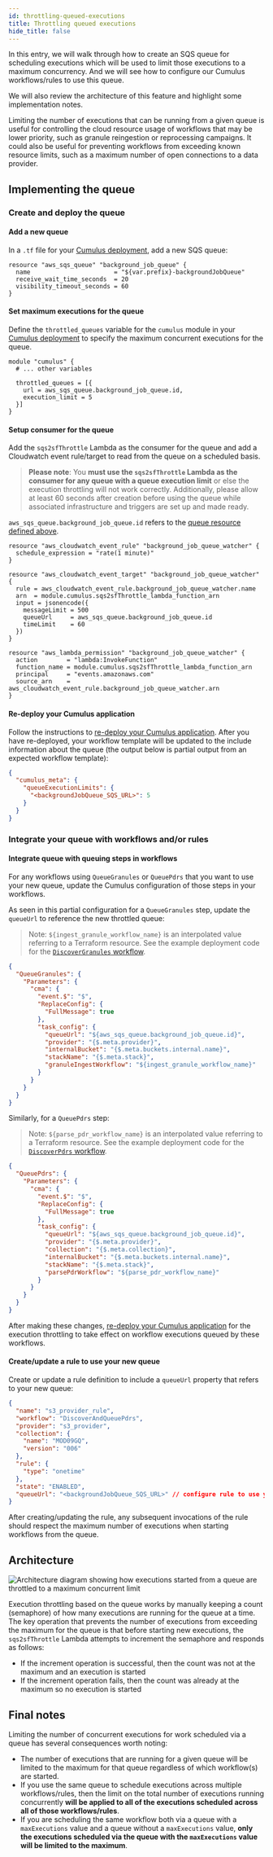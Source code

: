 ```yaml
---
id: throttling-queued-executions
title: Throttling queued executions
hide_title: false
---
```


In this entry, we will walk through how to create an SQS queue for scheduling executions which will be used to limit those executions to a maximum concurrency. And we will see how to configure our Cumulus workflows/rules to use this queue.

We will also review the architecture of this feature and highlight some implementation notes.

Limiting the number of executions that can be running from a given queue is useful for controlling the cloud resource usage of workflows that may be lower priority, such as granule reingestion or reprocessing campaigns. It could also be useful for preventing workflows from exceeding known resource limits, such as a maximum number of open connections to a data provider.

## Implementing the queue

### Create and deploy the queue

#### Add a new queue

In a `.tf` file for your [Cumulus deployment](./../deployment/deployment-readme#deploy-the-cumulus-instance), add a new SQS queue:

```hcl
resource "aws_sqs_queue" "background_job_queue" {
  name                       = "${var.prefix}-backgroundJobQueue"
  receive_wait_time_seconds  = 20
  visibility_timeout_seconds = 60
}
```

#### Set maximum executions for the queue

Define the `throttled_queues` variable for the `cumulus` module in your [Cumulus deployment](./../deployment/deployment-readme#deploy-the-cumulus-instance) to specify the maximum concurrent executions for the queue.

```hcl
module "cumulus" {
  # ... other variables

  throttled_queues = [{
    url = aws_sqs_queue.background_job_queue.id,
    execution_limit = 5
  }]
}
```

#### Setup consumer for the queue

Add the `sqs2sfThrottle` Lambda as the consumer for the queue and add a Cloudwatch event rule/target to read from the queue on a scheduled basis.

> **Please note**: You **must use the `sqs2sfThrottle` Lambda as the consumer for any queue with a queue execution limit** or else the execution throttling will not work correctly. Additionally, please allow at least 60 seconds after creation before using the queue while associated infrastructure and triggers are set up and made ready.

`aws_sqs_queue.background_job_queue.id` refers to the [queue resource defined above](#add-a-new-queue).

```hcl
resource "aws_cloudwatch_event_rule" "background_job_queue_watcher" {
  schedule_expression = "rate(1 minute)"
}

resource "aws_cloudwatch_event_target" "background_job_queue_watcher" {
  rule = aws_cloudwatch_event_rule.background_job_queue_watcher.name
  arn  = module.cumulus.sqs2sfThrottle_lambda_function_arn
  input = jsonencode({
    messageLimit = 500
    queueUrl     = aws_sqs_queue.background_job_queue.id
    timeLimit    = 60
  })
}

resource "aws_lambda_permission" "background_job_queue_watcher" {
  action        = "lambda:InvokeFunction"
  function_name = module.cumulus.sqs2sfThrottle_lambda_function_arn
  principal     = "events.amazonaws.com"
  source_arn    = aws_cloudwatch_event_rule.background_job_queue_watcher.arn
}
```

#### Re-deploy your Cumulus application

Follow the instructions to [re-deploy your Cumulus application](./../deployment/upgrade-readme#update-cumulus-resources). After you have re-deployed, your workflow template will be updated to the include information about the queue (the output below is partial output from an expected workflow template):

```json
{
  "cumulus_meta": {
    "queueExecutionLimits": {
      "<backgroundJobQueue_SQS_URL>": 5
    }
  }
}
```

### Integrate your queue with workflows and/or rules

#### Integrate queue with queuing steps in workflows

For any workflows using `QueueGranules` or `QueuePdrs` that you want to use your new queue, update the Cumulus configuration of those steps in your workflows.

As seen in this partial configuration for a `QueueGranules` step, update the `queueUrl` to reference the new throttled queue:

> Note: `${ingest_granule_workflow_name}` is an interpolated value referring to a Terraform resource. See the example deployment code for the [`DiscoverGranules` workflow](https://github.com/nasa/cumulus/blob/master/example/cumulus-tf/discover_granules_workflow.tf).

```json
{
  "QueueGranules": {
    "Parameters": {
      "cma": {
        "event.$": "$",
        "ReplaceConfig": {
          "FullMessage": true
        },
        "task_config": {
          "queueUrl": "${aws_sqs_queue.background_job_queue.id}",
          "provider": "{$.meta.provider}",
          "internalBucket": "{$.meta.buckets.internal.name}",
          "stackName": "{$.meta.stack}",
          "granuleIngestWorkflow": "${ingest_granule_workflow_name}"
        }
      }
    }
  }
}
```

Similarly, for a `QueuePdrs` step:

> Note: `${parse_pdr_workflow_name}` is an interpolated value referring to a Terraform resource. See the example deployment code for the [`DiscoverPdrs` workflow](https://github.com/nasa/cumulus/blob/master/example/cumulus-tf/discover_and_queue_pdrs_workflow.tf).

```json
{
  "QueuePdrs": {
    "Parameters": {
      "cma": {
        "event.$": "$",
        "ReplaceConfig": {
          "FullMessage": true
        },
        "task_config": {
          "queueUrl": "${aws_sqs_queue.background_job_queue.id}",
          "provider": "{$.meta.provider}",
          "collection": "{$.meta.collection}",
          "internalBucket": "{$.meta.buckets.internal.name}",
          "stackName": "{$.meta.stack}",
          "parsePdrWorkflow": "${parse_pdr_workflow_name}"
        }
      }
    }
  }
}
```

After making these changes, [re-deploy your Cumulus application](./../deployment/upgrade-readme#update-cumulus-resources) for the execution throttling to take effect on workflow executions queued by these workflows.

#### Create/update a rule to use your new queue

Create or update a rule definition to include a `queueUrl` property that refers to your new queue:

```json
{
  "name": "s3_provider_rule",
  "workflow": "DiscoverAndQueuePdrs",
  "provider": "s3_provider",
  "collection": {
    "name": "MOD09GQ",
    "version": "006"
  },
  "rule": {
    "type": "onetime"
  },
  "state": "ENABLED",
  "queueUrl": "<backgroundJobQueue_SQS_URL>" // configure rule to use your queue URL
}
```

After creating/updating the rule, any subsequent invocations of the rule should respect the maximum number of executions when starting workflows from the queue.

## Architecture

![Architecture diagram showing how executions started from a queue are throttled to a maximum concurrent limit](assets/queued-execution-throttling.png)

Execution throttling based on the queue works by manually keeping a count (semaphore) of how many executions are running for the queue at a time. The key operation that prevents the number of executions from exceeding the maximum for the queue is that before starting new executions, the `sqs2sfThrottle` Lambda attempts to increment the semaphore and responds as follows:

- If the increment operation is successful, then the count was not at the maximum and an execution is started
- If the increment operation fails, then the count was already at the maximum so no execution is started

## Final notes

Limiting the number of concurrent executions for work scheduled via a queue has several consequences worth noting:

- The number of executions that are running for a given queue will be limited to the maximum for that queue regardless of which workflow(s) are started.
- If you use the same queue to schedule executions across multiple workflows/rules, then the limit on the total number of executions running concurrently **will be applied to all of the executions scheduled across all of those workflows/rules**.
- If you are scheduling the same workflow both via a queue with a `maxExecutions` value and a queue without a `maxExecutions` value, **only the executions scheduled via the queue with the `maxExecutions` value will be limited to the maximum**.
